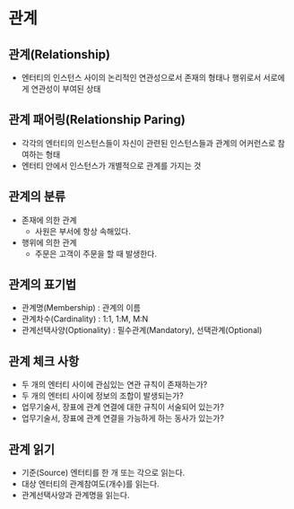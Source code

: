 # 관계

## 관계(Relationship)

- 엔터티의 인스턴스 사이의 논리적인 연관성으로서 존재의 형태나 행위로서 서로에게 연관성이 부여된 상태

## 관계 패어링(Relationship Paring)

- 각각의 엔터티의 인스턴스들이 자신이 관련된 인스턴스들과 관계의 어커런스로 참여하는 형태
- 엔터티 안에서 인스턴스가 개별적으로 관계를 가지는 것

## 관계의 분류

- 존재에 의한 관계
    - 사원은 부서에 항상 속해있다.
- 행위에 의한 관계
    - 주문은 고객이 주문을 할 때 발생한다.

## 관계의 표기법

- 관계명(Membership) : 관계의 이름
- 관계차수(Cardinality) : 1:1, 1:M, M:N
- 관계선택사양(Optionality) : 필수관계(Mandatory), 선택관계(Optional)

## 관계 체크 사항

- 두 개의 엔터티 사이에 관심있는 연관 규칙이 존재하는가?
- 두 개의 엔터티 사이에 정보의 조합이 발생되는가?
- 업무기술서, 장표에 관계 연결에 대한 규칙이 서술되어 있는가?
- 업무기술서, 장표에 관계 연결을 가능하게 하는 동사가 있는가?

## 관계 읽기

- 기준(Source) 엔터티를 한 개 또는 각으로 읽는다.
- 대상 엔터티의 관계참여도(개수)를 읽는다.
- 관계선택사양과 관계명을 읽는다.
